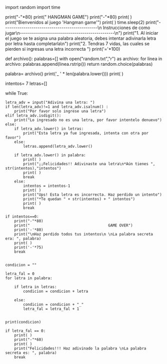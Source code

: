 import random
import time

print("-"*80)
print("                                 HANGMAN GAME")
print("-"*80)
print( )
print("Bienvenidos al juego 'Hangman game'")
print( )
time.sleep(2)
print("-----------------------------------------------\n             Instrucciones de como jugar\n-----------------------------------------------\n")
print("1. Al iniciar el juego se te asigna una palabra aleatoria, debes intentar adivinarla letra por letra hasta completarla\n")
print("2. Tendras 7 vidas, las cuales se pierden si ingresas una letra incorrecta ")
print('='*100)

def archivo(): 
    palabras=[]
    with open("random.txt","r") as archivo:
        for linea in archivo:
            palabras.append(linea.rstrip())
        return random.choice(palabras)
        
palabra= archivo()
print('_ ' * len(palabra.lower())) 
print( )

intentos= 7 
letras=[]   

while True:

    letra_adv = input("Adivina una letra: ")       
    if len(letra_adv)!=1 and letra_adv.isalnum() :
        print("Por favor solo ingrese una letra")  
    elif letra_adv.isdigit():
        print("Lo ingresado no es una letra, por favor intentelo denuevo")
    else:
        if letra_adv.lower() in letras:
            print("Esta letra ya fue ingresada, intenta con otra por favor")
        else:
            letras.append(letra_adv.lower()
            
        if letra_adv.lower() in palabra:
            print( )
            print("¡¡Felicidades!! Adivinaste una letra\n*Aún tienes ", str(intentos),"intentos")
            print( )
            break
        else:
            intentos = intentos-1
            print( )
            print("Ups! Esta letra es incorrecta. Haz perdido un intento")
            print("*Te quedan " + str(intentos) + " intentos")
            print( )
            break
            
    if intentos==0:
        print("-"*80)
        print("                                   GAME OVER")
        print('-'*80)
        print("\nHaz perdido todos tus intentos\n \nLa palabra secreta era: ", palabra)
        print( )
        print('-'*75)
        break
 
 
    condicion = "" 
 
    letra_fal = 0 
    for letra in palabra:
 
        if letra in letras:
            condicion = condicion + letra
    
        else:
            condicion = condicion + "_"
            letra_fal = letra_fal + 1
 
    
    print(condicion)
 
    if letra_fal == 0:  
        print( )
        print("-"*60)
        print( )
        print("Felicidades!!! Haz adivinado la palabra \nLa palabra secreta es: ", palabra)
        break
